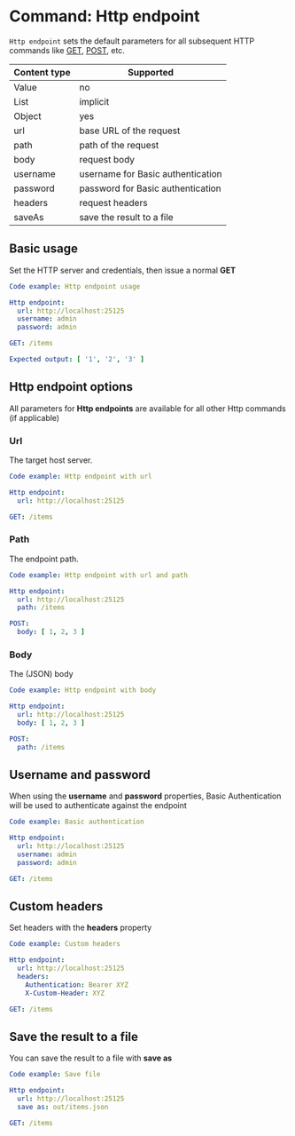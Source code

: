 # Command: Http endpoint

`Http endpoint` sets the default parameters for all subsequent HTTP commands like [GET](GET.md), [POST](POST.md), etc.

| Content type | Supported                         |
|--------------|-----------------------------------|
| Value        | no                                |
| List         | implicit                          |
| Object       | yes                               |
| url          | base URL of the request           |
| path         | path of the request               |
| body         | request body                      |
| username     | username for Basic authentication |
| password     | password for Basic authentication |
| headers      | request headers                   |
| saveAs       | save the result to a file         |

## Basic usage

Set the HTTP server and credentials, then issue a normal **GET**

```yaml
Code example: Http endpoint usage

Http endpoint:
  url: http://localhost:25125
  username: admin
  password: admin

GET: /items

Expected output: [ '1', '2', '3' ]
```

## Http endpoint options

All parameters for **Http endpoints** are available for all other Http commands (if applicable)

### Url

The target host server.

```yaml
Code example: Http endpoint with url

Http endpoint:
  url: http://localhost:25125

GET: /items
```

### Path

The endpoint path.

```yaml
Code example: Http endpoint with url and path

Http endpoint:
  url: http://localhost:25125
  path: /items

POST:
  body: [ 1, 2, 3 ]
```

### Body

The (JSON) body

```yaml
Code example: Http endpoint with body

Http endpoint:
  url: http://localhost:25125
  body: [ 1, 2, 3 ]

POST:
  path: /items
```

## Username and password

When using the **username** and **password** properties, Basic Authentication will be used to authenticate against the
endpoint

```yaml
Code example: Basic authentication

Http endpoint:
  url: http://localhost:25125
  username: admin
  password: admin

GET: /items
```

## Custom headers

Set headers with the **headers** property

```yaml
Code example: Custom headers

Http endpoint:
  url: http://localhost:25125
  headers:
    Authentication: Bearer XYZ
    X-Custom-Header: XYZ

GET: /items
```

## Save the result to a file

You can save the result to a file with **save as**

```yaml
Code example: Save file

Http endpoint:
  url: http://localhost:25125
  save as: out/items.json

GET: /items
```
